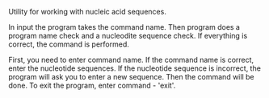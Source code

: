 Utility for working with nucleic acid sequences.

In input the program takes the command name. 
Then program does a program name check and a nucleodite sequence check.
If everything is correct, the command is performed.

First, you need to enter command name. If the command name is correct, enter the nucleotide sequences.
If the nucleotide sequence is incorrect, the program will ask you to enter a new sequence. Then the command will be done.
To exit the program, enter command - 'exit'.